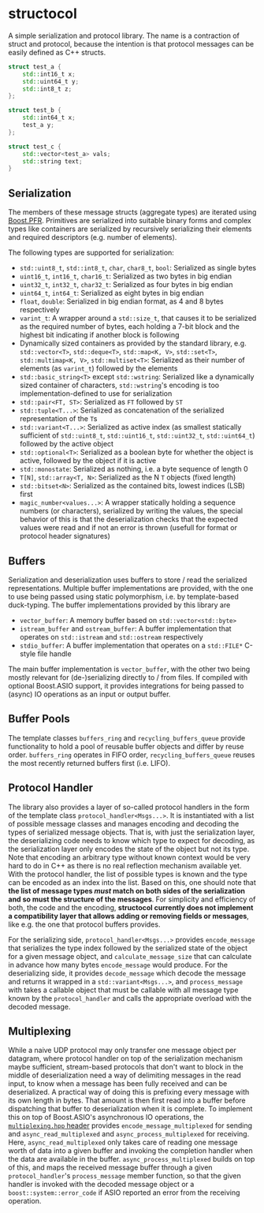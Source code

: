 # structocol

A simple serialization and protocol library.
The name is a contraction of struct and protocol, because the intention is that protocol messages can be easily defined as C++ structs.
```C++
struct test_a {
	std::int16_t x;
	std::uint64_t y;
	std::int8_t z;
};

struct test_b {
	std::int64_t x;
	test_a y;
};

struct test_c {
	std::vector<test_a> vals;
	std::string text;
}
```

## Serialization
The members of these message structs (aggregate types) are iterated using [Boost.PFR](https://www.boost.org/libs/pfr).
Primitives are serialized into suitable binary forms and complex types like containers are serialized by recursively serializing their elements and required descriptors (e.g. number of elements).

The following types are supported for serialization:
- `std::uint8_t`, `std::int8_t`, `char`, `char8_t`, `bool`: Serialized as single bytes
- `uint16_t`, `int16_t`, `char16_t`: Serialized as two bytes in big endian
- `uint32_t`, `int32_t`, `char32_t`: Serialized as four bytes in big endian
- `uint64_t`, `int64_t`: Serialized as eight bytes in big endian
- `float`, `double`: Serialized in big endian format, as 4 and 8 bytes respectively
- `varint_t`: A wrapper around a `std::size_t`, that causes it to be serialized as the required number of bytes, each holding a 7-bit block and the highest bit indicating if another block is following
- Dynamically sized containers as provided by the standard library, e.g. `std::vector<T>`, `std::deque<T>`, `std::map<K, V>`, `std::set<T>`, `std::multimap<K, V>`, `std::multiset<T>`:
	Serialized as their number of elements (as `varint_t`) followed by the elements
- `std::basic_string<T>` except `std::wstring`: Serialized like a dynamically sized container of characters, `std::wstring`'s encoding is too implementation-defined to use for serialization
- `std::pair<FT, ST>`: Serialized as `FT` followed by `ST`
- `std::tuple<T...>`: Serialized as concatenation of the serialized representation of the `T`s
- `std::variant<T...>`: Serialized as active index (as smallest statically sufficient of `std::uint8_t`, `std::uint16_t`, `std::uint32_t`, `std::uint64_t`) followed by the active object
- `std::optional<T>`: Serialized as a boolean byte for whether the object is active, followed by the object if it is active
- `std::monostate`: Serialized as nothing, i.e. a byte sequence of length 0
- `T[N]`, `std::array<T, N>`: Serialized as the N `T` objects (fixed length)
- `std::bitset<N>`: Serialized as the contained bits, lowest indices (LSB) first
- `magic_number<values...>`: A wrapper statically holding a sequence numbers (or characters), serialized by writing the values,
	the special behavior of this is that the deserialization checks that the expected values were read and if not an error is thrown
	(usefull for format or protocol header signatures)

## Buffers

Serialization and deserialization uses buffers to store / read the serialized representations.
Multiple buffer implementations are provided, with the one to use being passed using static polymorphism, i.e. by template-based duck-typing.
The buffer implementations provided by this library are
- `vector_buffer`: A memory buffer based on `std::vector<std::byte>`
- `istream_buffer` and `ostream_buffer`: A buffer implementation that operates on `std::istream` and `std::ostream` respectively
- `stdio_buffer`: A buffer implementation that operates on a `std::FILE*` C-style file handle

The main buffer implementation is `vector_buffer`, with the other two being mostly relevant for (de-)serializing directly to / from files.
If compiled with optional Boost.ASIO support, it provides integrations for being passed to (async) IO operations as an input or output buffer.

## Buffer Pools
The template classes `buffers_ring` and `recycling_buffers_queue` provide functionality to hold a pool of reusable buffer objects and differ by reuse order.
`buffers_ring` operates in FIFO order, `recycling_buffers_queue` reuses the most recently returned buffers first (i.e. LIFO).

## Protocol Handler
The library also provides a layer of so-called protocol handlers in the form of the template class `protocol_handler<Msgs...>`.
It is instantiated with a list of possible message classes and manages encoding and decoding the types of serialized message objects.
That is, with just the serialization layer, the deserializing code needs to know which type to expect for decoding,
as the serialization layer only encodes the state of the object but not its type.
Note that encoding an arbitrary type without known context would be very hard to do in C++ as there is no real reflection mechanism available yet.
With the protocol handler, the list of possible types is known and the type can be encoded as an index into the list.
Based on this, one should note that **the list of message types *must* match on both sides of the serialization and so must the structure of the messages**.
For simplicity and efficiency of both, the code and the encoding, **structocol currently does not implement a compatibility layer that allows adding or removing fields or messages**, like e.g. the one that protocol buffers provides.

For the serializing side, `protocol_handler<Msgs...>` provides `encode_message` that serializes the type index followed by the serialized state of the object for a given message object, and `calculate_message_size` that can calculate in advance how many bytes `encode_message` would produce.
For the deserializing side, it provides `decode_message` which decode the message and returns it wrapped in a `std::variant<Msgs...>`,
and `process_message` with takes a callable object that must be callable with all message type known by the `protocol_handler` and calls the appropriate overload with the decoded message.

## Multiplexing
While a naive UDP protocol may only transfer one message object per datagram, where protocol handler on top of the serialization mechanism maybe sufficient,
stream-based protocols that don't want to block in the middle of deserialization need a way of delimiting messages in the read input,
to know when a message has been fully received and can be deserialized.
A practical way of doing this is prefixing every message with its own length in bytes.
That amount is then first read into a buffer before dispatching that buffer to deserialization when it is complete.
To implement this on top of Boost.ASIO's asynchronous IO operations, the [`multiplexing.hpp` header](include/structocol/multiplexing.hpp) provides `encode_message_multiplexed` for sending and `async_read_multiplexed` and `async_process_multiplexed` for receiving.
Here, `async_read_multiplexed` only takes care of reading one message worth of data into a given buffer and invoking the completion handler when the data are available in the buffer.
`async_process_multiplexed` builds on top of this, and maps the received message buffer through a given `protocol_handler`'s `process_message` member function, 
so that the given handler is invoked with the decoded message object or a `boost::system::error_code` if ASIO reported an error from the receiving operation.
